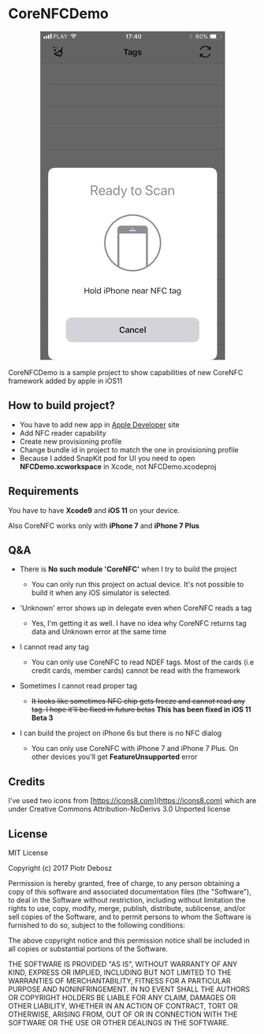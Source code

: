 # CoreNFCDemo

<p align="center">
<img src="screenshot.jpg" alt="CoreNFCDemo screenshot">
</p>

CoreNFCDemo is a sample project to show capabilities of new CoreNFC framework added by apple in iOS11

## How to build project?
  - You have to add new app in [Apple Developer](https://developer.apple.com/) site
  - Add NFC reader capability
  - Create new provisioning profile
  - Change bundle id in project to match the one in provisioning profile
  - Because I added SnapKit pod for UI you need to open **NFCDemo.xcworkspace** in Xcode, not NFCDemo.xcodeproj
  
 ## Requirements
 You have to have **Xcode9** and **iOS 11** on your device.
 
 Also CoreNFC works only with **iPhone 7** and **iPhone 7 Plus**
 
 ## Q&A
  - There is **No such module 'CoreNFC'** when I try to build the project
      - You can only run this project on actual device. It's not possible to build it when any iOS simulator is selected.
      
  - 'Unknown' error shows up in delegate even when CoreNFC reads a tag
      - Yes, I'm getting it as well. I have no idea why CoreNFC returns tag data and Unknown error at the same time
  
  - I cannot read any tag
      - You can only use CoreNFC to read NDEF tags. Most of the cards (i.e credit cards, member cards) cannot be read with the framework
      
  - Sometimes I cannot read proper tag
     - ~~It looks like sometimes NFC chip gets freeze and cannot read any tag. I hope it'll be fixed in future betas~~
     **This has been fixed in iOS 11 Beta 3**
  
  - I can build the project on iPhone 6s but there is no NFC dialog
      - You can only use CoreNFC with iPhone 7 and iPhone 7 Plus. On other devices you'll get **FeatureUnsupported** error
      
## Credits
I've used two icons from [https://icons8.com](https://icons8.com) which are under Creative Commons Attribution-NoDerivs 3.0 Unported license

## License
MIT License

Copyright (c) 2017 Piotr Debosz

Permission is hereby granted, free of charge, to any person obtaining a copy
of this software and associated documentation files (the "Software"), to deal
in the Software without restriction, including without limitation the rights
to use, copy, modify, merge, publish, distribute, sublicense, and/or sell
copies of the Software, and to permit persons to whom the Software is
furnished to do so, subject to the following conditions:

The above copyright notice and this permission notice shall be included in all
copies or substantial portions of the Software.

THE SOFTWARE IS PROVIDED "AS IS", WITHOUT WARRANTY OF ANY KIND, EXPRESS OR
IMPLIED, INCLUDING BUT NOT LIMITED TO THE WARRANTIES OF MERCHANTABILITY,
FITNESS FOR A PARTICULAR PURPOSE AND NONINFRINGEMENT. IN NO EVENT SHALL THE
AUTHORS OR COPYRIGHT HOLDERS BE LIABLE FOR ANY CLAIM, DAMAGES OR OTHER
LIABILITY, WHETHER IN AN ACTION OF CONTRACT, TORT OR OTHERWISE, ARISING FROM,
OUT OF OR IN CONNECTION WITH THE SOFTWARE OR THE USE OR OTHER DEALINGS IN THE
SOFTWARE.
